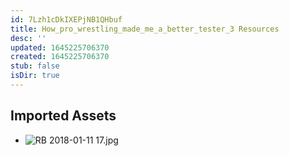 ```yaml
---
id: 7Lzh1cDkIXEPjNB1QHbuf
title: How_pro_wrestling_made_me_a_better_tester_3 Resources
desc: ''
updated: 1645225706370
created: 1645225706370
stub: false
isDir: true
---
```

## Imported Assets
- ![RB 2018-01-11 17.jpg](/assets/rb-2018-01-11-17.jpg)
